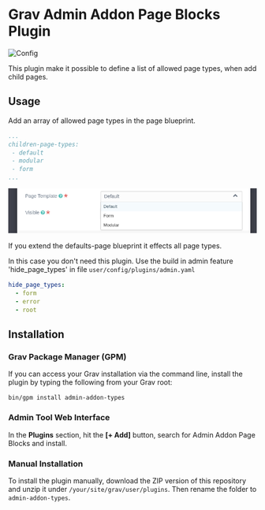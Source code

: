 # Grav Admin Addon Page Blocks Plugin

![Config](./assets/intro.png)

This plugin make it possible to define a list of allowed page types, when add child pages. 

## Usage

Add an array of allowed page types in the page blueprint.

```yaml
...
children-page-types:
 - default
 - modular
 - form
...
```

![](./assets/admin.png)

If you extend the defaults-page blueprint it effects all page types.

In this case you don't need this plugin. Use the build in admin feature 'hide_page_types' in file `user/config/plugins/admin.yaml`

```yaml
hide_page_types:
  - form
  - error
  - root
```



## Installation

### Grav Package Manager (GPM)

If you can access your Grav installation via the command line, install the plugin by typing the following from your Grav root:

```
bin/gpm install admin-addon-types
```

### Admin Tool Web Interface

In the **Plugins** section, hit the **[+ Add]** button, search for Admin Addon Page Blocks and install.

### Manual Installation

To install the plugin manually, download the ZIP version of this repository and unzip it under `/your/site/grav/user/plugins`. Then rename the folder to `admin-addon-types`.